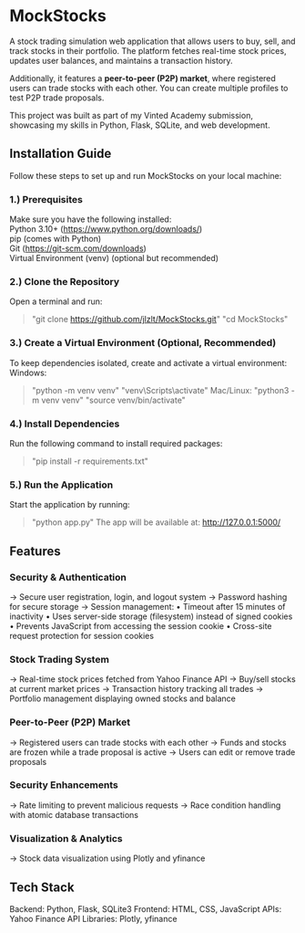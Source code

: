 # MockStocks

A stock trading simulation web application that allows users to buy, sell, and track stocks in their portfolio. The platform fetches real-time stock prices, updates user balances, and maintains a transaction history.

Additionally, it features a **peer-to-peer (P2P) market**, where registered users can trade stocks with each other. You can create multiple profiles to test P2P trade proposals.

This project was built as part of my Vinted Academy submission, showcasing my skills in Python, Flask, SQLite, and web development.


## Installation Guide

Follow these steps to set up and run MockStocks on your local machine:

### 1.) Prerequisites
Make sure you have the following installed:  
Python 3.10+ (https://www.python.org/downloads/)  
pip (comes with Python)  
Git (https://git-scm.com/downloads)  
Virtual Environment (venv) (optional but recommended)

### 2.) Clone the Repository
Open a terminal and run:
> "git clone https://github.com/jlzlt/MockStocks.git"
> "cd MockStocks"

### 3.) Create a Virtual Environment (Optional, Recommended)
To keep dependencies isolated, create and activate a virtual environment:
Windows:
> "python -m venv venv"
> "venv\Scripts\activate"
Mac/Linux:
> "python3 -m venv venv"
> "source venv/bin/activate"

### 4.) Install Dependencies
Run the following command to install required packages:
> "pip install -r requirements.txt"

### 5.) Run the Application
Start the application by running:
> "python app.py"
The app will be available at: http://127.0.0.1:5000/


## Features

### Security & Authentication

-> Secure user registration, login, and logout system
-> Password hashing for secure storage
-> Session management:
  • Timeout after 15 minutes of inactivity
  • Uses server-side storage (filesystem) instead of signed cookies
  • Prevents JavaScript from accessing the session cookie
  • Cross-site request protection for session cookies

### Stock Trading System

-> Real-time stock prices fetched from Yahoo Finance API
-> Buy/sell stocks at current market prices
-> Transaction history tracking all trades
-> Portfolio management displaying owned stocks and balance

### Peer-to-Peer (P2P) Market

-> Registered users can trade stocks with each other
-> Funds and stocks are frozen while a trade proposal is active
-> Users can edit or remove trade proposals

### Security Enhancements

-> Rate limiting to prevent malicious requests
-> Race condition handling with atomic database transactions

### Visualization & Analytics

-> Stock data visualization using Plotly and yfinance


## Tech Stack

Backend: Python, Flask, SQLite3
Frontend: HTML, CSS, JavaScript
APIs: Yahoo Finance API
Libraries: Plotly, yfinance
